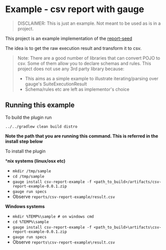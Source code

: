 # Example - csv report with gauge

> DISCLAIMER: This is just an example. Not meant to be used as is in a project. 

This project is an example implementation of the [report-seed](https://github.com/getgauge-contrib/report-seed)

The idea is to get the raw execution result and transform it to csv.

> Note: There are a good number of libraries that can convert POJO to csv. Some of them allow you to declare schemas and rules.
> This project does not use any 3rd party library because:
> - This aims as a simple example to illustrate iterating/parsing over gauge's SuiteExecutionResult
> - Schema/rules etc are left as implementor's choice

## Running this example

To build the plugin run 

`../../gradlew clean build distro`

**Note the path that you are running this command. This is referred in the install step below**

To install the plugin

***nix systems (linux/osx etc)**

- `mkdir /tmp/sample` 
- `cd /tmp/sample`
- `gauge install csv-report-example -f <path_to_build>/artifacts/csv-report-example-0.0.1.zip`
- `gauge run specs`
- Observe `reports/csv-report-example/result.csv`


**Windows systems**
- `mkdir %TEMP%\sample # on windows cmd`
- `cd %TEMP%\sample`
- `gauge install csv-report-example -f <path_to_build>\artifacts\csv-report-example-0.0.1.zip`
- `gauge run specs`
- Observe `reports\csv-report-example\result.csv`
